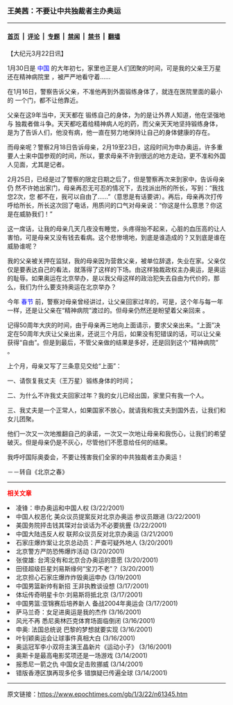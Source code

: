 ### 王美茜：不要让中共独裁者主办奥运

---

#### [首页](../../../..?n61345) &nbsp;|&nbsp; [评论](../../../../../epoch-comment?n61345) &nbsp;|&nbsp; [专题](../../../../../epoch-special?n61345) &nbsp;|&nbsp; [禁闻](../../../../../epoch-news?n61345) &nbsp;|&nbsp; [禁书](../../../../../books?n61345) &nbsp;|&nbsp; [翻墙](https://github.com/gfw-breaker/nogfw/blob/master/README.md?n61345)


<div class="post_content" id="artbody" itemprop="articleBody">
 <!-- article content begin -->
 <p>
  【大纪元3月22日讯】
 </p>
 <p>
  1月30日是
  <ok href="https://www.epochtimes.com/news/epochnews/main/2.html">
   <font color="blue">
    中国
   </font>
  </ok>
  的大年初七，家里也正是人们团聚的时间，可是我的父亲王万星还在精神病院里 ，被严严地看守着……
 </p>
 <p>
  在1月16日，警察告诉父亲，不准他再到外面锻练身体了，就连在医院里面的最小的 一个门，都不让他靠近。
 </p>
 <p>
  父亲在这9年当中，天天都在 锻练自己的身体，为的是让外界人知道，他在坚强地与 独裁者做斗争。天天都吃着给精神病人吃的药，而父亲天天地坚持锻练身体，是为了告诉人们，他没有病，他一直在努力地保持让自己的身体健康的存在。
 </p>
 <p>
  而母亲呢？警察2月18日告诉母亲，2月19至23日，这段时间为申办奥运，许多重要人士来中国参观的时间，所以，要求母亲不许到很远的地方走动，更不准和外国人见面，尤其是记者。
 </p>
 <p>
  2月25日，已经是过了警察的限定日期之后了，但是警察再次来到家中，告诉母亲仍 然不许她出家门，母亲再忍无可忍的情况下，去找派出所的所长，写到：“我找您2次，您 都不在，我可以自由了……”（意思是有话要讲）。再后，母亲再次打传呼给所长，所长这次回了电话，用质问的口气对母亲说：“你这是什么意思？你这是在威胁我们！”
 </p>
 <p>
  这一席话，让我的母亲几天几夜没有睡觉，头疼得抬不起来，心脏的血压高的让人害怕，可是母亲又没有钱去看病。这个悲惨境地，到底是谁造成的？又到底是谁在威胁谁呢？
 </p>
 <p>
  我的父亲被关押在监狱，我的母亲因为营救父亲，被单位辞退，失业在家。父亲仅仅是要表达自己的看法，就落得了这样的下场。由这样独裁政权主办奥运，是奥运的耻辱。如果奥运在北京举办，是以我父母这样的政治犯失去自由为代价的，那么，我们为什么要支持奥运在北京举办？
 </p>
 <p>
  今年
  <ok href="https://www.epochtimes.com/news/epochnews/main/topicsearch.asp?keyword=springday">
   <font color="blue">
    春节
   </font>
  </ok>
  前，警察对母亲曾经讲过，让父亲回家过年的，可是，这个年与每一年一样，还是让父亲在“精神病院”渡过的。但母亲仍然还是盼望着父亲回来 。
 </p>
 <p>
  记得50周年大庆的时间，由于母亲再三地向上面请示，要求父亲出来。“上面”决定在50周年大庆让父亲出来，还说三个月后，如果没有犯错误的话，可以让父亲获得“自由”。但是到最后，不管父亲做的结果是多好，还是回到这个“精神病院” 。
 </p>
 <p>
  上个月，母亲又写了三条意见交给“上面”：
 </p>
 <p>
  一、请恢复我丈夫（王万星）锻练身体的时间；
 </p>
 <p>
  二、为什么不许我丈夫回家过年？我的女儿已经出国，家里只有我一个人。
 </p>
 <p>
  三、我丈夫是一个正常人，如果国家不放心，就请我和我丈夫到国外去，让我们和女儿团聚。
 </p>
 <p>
  他们一次又一次地推翻自己的承诺，一次又一次地让母亲和我伤心，让我们的希望破灭。但是母亲仍是不灰心，尽管他们不愿意给任何的结果。
 </p>
 <p>
  我呼吁国际奥委会，不要让残害我们全家的中共独裁者主办奥运！
 </p>
 <p>
  －－转自《北京之春》
 </p>
 <hr/>
 <p>
  <b>
   <font color="red">
    相关文章
   </font>
  </b>
  <br/>
 </p>
 <li>
  <ok href="http://epochtimes.com/news/epochnews/newscontent.asp?ID=61340" target="_blank">
   凌锋：申办奥运和中国人权
  </ok>
  (3/22/2001)
  <li>
   <ok href="http://epochtimes.com/news/epochnews/newscontent.asp?ID=61314" target="_blank">
    中国人权恶化 美众议员提案反对北京办奥运 参议员跟进
   </ok>
   (3/22/2001)
   <li>
    <ok href="http://epochtimes.com/news/epochnews/newscontent.asp?ID=61258" target="_blank">
     美国务院抨击钱其琛对台谈话为不必要挑舋
    </ok>
    (3/22/2001)
    <li>
     <ok href="http://epochtimes.com/news/epochnews/newscontent.asp?ID=60989" target="_blank">
      中国大陆违反人权 联邦众议员反对北京办奥运
     </ok>
     (3/21/2001)
     <li>
      <ok href="http://epochtimes.com/news/epochnews/newscontent.asp?ID=60558" target="_blank">
       石家庄爆炸案让北京总动员：严查可疑外地人
      </ok>
      (3/20/2001)
      <li>
       <ok href="http://epochtimes.com/news/epochnews/newscontent.asp?ID=60498" target="_blank">
        北京警方严防恐怖爆炸活动
       </ok>
       (3/20/2001)
       <li>
        <ok href="http://epochtimes.com/news/epochnews/newscontent.asp?ID=60387" target="_blank">
         张俊雄:  台湾没有和北京合办奥运的意愿
        </ok>
        (3/20/2001)
        <li>
         <ok href="http://epochtimes.com/news/epochnews/newscontent.asp?ID=60172" target="_blank">
          田径超级巨星刘易斯缘何“宝刀不老”？
         </ok>
         (3/20/2001)
         <li>
          <ok href="http://epochtimes.com/news/epochnews/newscontent.asp?ID=60139" target="_blank">
           北京担心石家庄爆炸炸毁奥运申办
          </ok>
          (3/19/2001)
          <li>
           <ok href="http://epochtimes.com/news/epochnews/newscontent.asp?ID=59149" target="_blank">
            中国男篮新帅有新招 王非执教谈设想
           </ok>
           (3/17/2001)
           <li>
            <ok href="http://epochtimes.com/news/epochnews/newscontent.asp?ID=59014" target="_blank">
             体坛传奇明星卡尔‧刘易斯将抵北京
            </ok>
            (3/17/2001)
            <li>
             <ok href="http://epochtimes.com/news/epochnews/newscontent.asp?ID=59005" target="_blank">
              中国男篮:亚锦赛后培养新人  备战2004年奥运会
             </ok>
             (3/17/2001)
             <li>
              <ok href="http://epochtimes.com/news/epochnews/newscontent.asp?ID=58997" target="_blank">
               萨马兰奇：女足进奥运是我的杰作
              </ok>
              (3/16/2001)
              <li>
               <ok href="http://epochtimes.com/news/epochnews/newscontent.asp?ID=58553" target="_blank">
                风光不再  悉尼奥林匹克体育场面临倒闭
               </ok>
               (3/16/2001)
               <li>
                <ok href="http://epochtimes.com/news/epochnews/newscontent.asp?ID=58729" target="_blank">
                 申奥:   法国总统说  巴黎的梦想就要实现
                </ok>
                (3/16/2001)
                <li>
                 <ok href="http://epochtimes.com/news/epochnews/newscontent.asp?ID=58664" target="_blank">
                  叶钊颖奥运会让球事件真相大白
                 </ok>
                 (3/16/2001)
                 <li>
                  <ok href="http://epochtimes.com/news/epochnews/newscontent.asp?ID=58659" target="_blank">
                   奥运冠军李小双将主演王晶新片《运动小子》
                  </ok>
                  (3/16/2001)
                  <li>
                   <ok href="http://epochtimes.com/news/epochnews/newscontent.asp?ID=57961" target="_blank">
                    奥斯卡是最高电影奖项还是一场游戏
                   </ok>
                   (3/14/2001)
                   <li>
                    <ok href="http://epochtimes.com/news/epochnews/newscontent.asp?ID=57846" target="_blank">
                     报悉尼一箭之仇 中国女足击败挪威
                    </ok>
                    (3/14/2001)
                    <li>
                     <ok href="http://epochtimes.com/news/epochnews/newscontent.asp?ID=57744" target="_blank">
                      错版香港区旗再现多伦多 错旗疑已传遍全球
                     </ok>
                     (3/14/2001)
                     <br/>
                     <!-- article content end -->
                     <div id="below_article_ad">
                     </div>
                    </li>
                   </li>
                  </li>
                 </li>
                </li>
               </li>
              </li>
             </li>
            </li>
           </li>
          </li>
         </li>
        </li>
       </li>
      </li>
     </li>
    </li>
   </li>
  </li>
 </li>
</div>


---

原文链接：https://www.epochtimes.com/gb/1/3/22/n61345.htm